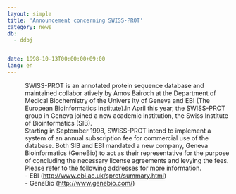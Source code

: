 ```yaml
---
layout: simple
title: 'Announcement concerning SWISS-PROT'
category: news
db:
  - ddbj


date: 1998-10-13T00:00:00+09:00
lang: en
---
```


<dd>SWISS-PROT is an annotated protein sequence database and maintained collabor atively by Amos Bairoch at the Department of Medical Biochemistry of the Univers ity of Geneva and EBI (The European Bioinformatics Institute).In April this year, the SWISS-PROT group in Geneva joined a new academic institution, the Swiss Institute of Bioinformatics (SIB).<br>
<dd>Starting in September 1998, SWISS-PROT intend to implement a system of an annual subscription fee for commercial use of the database. Both SIB and EBI mandated a new company, Geneva Bioinformatics (GeneBio) to act as their representative for the purpose of concluding the necessary license agreements and levying the fees.<br>
<dd>Please refer to the following addresses for more information.<br>
<dd>- EBI (<a href="http://www.ebi.ac.uk/sprot/summary.html">http://www.ebi.ac.uk/sprot/summary.html</a>)<br>
<dd>- GeneBio (<a href="http://www.genebio.com/">http://www.genebio.com/</a>)</dd>
</dd>
</dd>
</dd>
</dd>
